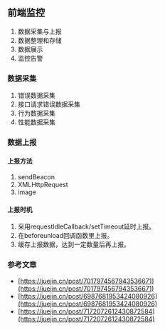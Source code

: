 ## 前端监控
1. 数据采集与上报
2. 数据整理和存储
3. 数据展示
4. 监控告警
### 数据采集
1. 错误数据采集
2. 接口请求错误数据采集
3. 行为数据采集
4. 性能数据采集
### 数据上报
#### 上报方法
1. sendBeacon
2. XMLHttpRequest
3. image
#### 上报时机
1. 采用requestIdleCallback/setTimeout延时上报。
2. 在beforeunload回调函数里上报。
3. 缓存上报数据，达到一定数量后再上报。
### 参考文章
- [https://juejin.cn/post/7017974567943536671](https://juejin.cn/post/7017974567943536671)
- [https://juejin.cn/post/6987681953424080926](https://juejin.cn/post/6987681953424080926)
- [https://juejin.cn/post/7172072612430872584](https://juejin.cn/post/7172072612430872584)
